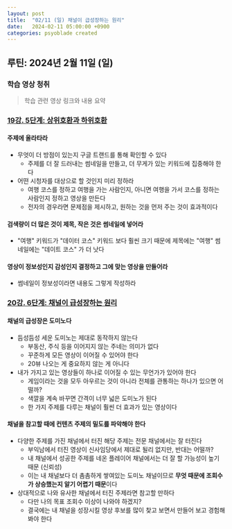 ```yaml
---
layout: post
title:  "02/11 (일) 채널이 급성장하는 원리"
date:   2024-02-11 05:00:00 +0900
categories: psyoblade created
---
```


## 루틴: 2024년 2월 11일 (일)

### 학습 영상 청취

> 학습 관련 영상 링크와 내용 요약

### [19강. 5단계: 상위호환과 하위호환](https://www.youtube.com/watch?v=n15b7Mw58vw)

#### 주제에 올라타라

* 무엇이 더 방점이 있는지 구글 트랜드를 통해 확인할 수 있다
  * 주제를 더 잘 드러내는 썸네일을 만들고, 더 무게가 있는 키워드에 집중해야 한다
* 어떤 시청자를 대상으로 할 것인지 미리 정하라
  * 여행 코스를 정하고 여행을 가는 사람인지, 아니면 여행을 가서 코스를 정하는 사람인지 정하고 영상을 만든다
  * 전자의 경우라면 문제점을 제시하고, 원하는 것을 먼저 주는 것이 효과적이다

#### 검색량이 더 많은 것이 제목, 작은 것은 썸네일에 넣어라

* "여행" 키워드가 "데이터 코스" 키워드 보다 훨씬 크기 때문에 제목에는 "여행" 썸네일에는 "데이트 코스" 가 더 낫다

#### 영상이 정보성인지 감성인지 결정하고 그에 맞는 영상을 만들어라

* 썸네일이 정보성이라면 내용도 그렇게 작성하라

### [20강. 6단계: 채널이 급성장하는 원리](https://www.youtube.com/watch?v=VD5Vg4dyduI)

#### 채널의 급성장은 도미노다

* 듬성듬성 세운 도미노는 제대로 동작하지 않는다
  * 부동산, 주식 등을 이어지지 않는 주네는 의미가 없다
  * 꾸준하게 모든 영상이 이어질 수 있어야 한다
  * 20뷰 나오는 게 중요하지 않는 게 아니다
* 내가 가지고 있는 영상들이 하나로 이어질 수 있는 무언가가 있어야 한다
  * 게임이라는 것을 모두 아우르는 것이 아니라 전체를 관통하는 하나가 있으면 어떨까?
  * 색깔을 계속 바꾸면 간격이 너무 넓은 도미노가 된다
  * 한 가지 주제를 다루는 채널이 훨씬 더 효과가 있는 영상이다

#### 채널을 참고할 때에 컨텐츠 주제의 밀도를 파악해야 한다

* 다양한 주제를 가진 채널에서 터진 해당 주제는 전문 채널에서는 잘 터진다
  * 부익남에서 터진 영상이 신사임당에서 제대로 될리 없지만, 반대는 어떨까?
  * 내 채널에서 성공한 주제를 네온 플레이어 채널에서는 더 잘 할 가능성이 높기 때문 (신뢰성)
  * 이는 내 채널보다 더 촘촘하게 쌓여있는 도미노 채널이므로 **무엇 때문에 조회수가 상승했는지 알기 어렵기 때문**이다
* 상대적으로 나와 유사한 채널에서 터진 주제라면 참고할 만하다
  * 다만 나의 목표 조회수 이상이 나와야 하겠지?
  * 결국에는 내 채널을 성장시킬 영상 후보를 많이 찾고 보면서 만들어 보고 경험해 봐야 한다

